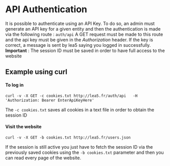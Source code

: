 # API Authentication

It is possible to authenticate using an API Key. To do so, an admin must generate an API key for a given entity and then the authentication is made via the following route : `auth/api`
A GET request must be made to this route and the api key must be given in the *Authorization* header.
If the key is correct, a message is sent by lea5 saying you logged in successfully.
**Important** : The session ID must be saved in order to have full access to the website

## Example using curl


#### To log in
```
curl -v -X GET -c cookies.txt http://lea5.fr/auth/api   -H 'Authorization: Bearer EnterApiKeyHere'
```
The `-c cookies.txt` saves all cookies in a text file in order to obtain the session ID

#### Visit the website
```
curl -v -X GET -b cookies.txt http://lea5.fr/users.json
```
If the session is still active you just have to fetch the session ID via the previously saved cookies using the `-b cookies.txt` parameter and then you can read every page of the website.